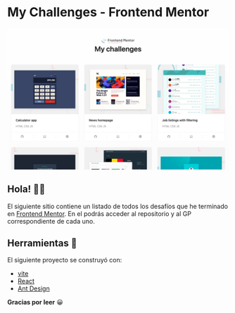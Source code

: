 # My Challenges - Frontend Mentor

![Preview del sitio](./design/preview-page.png)

## Hola! 🖖🏻

El siguiente sitio contiene un listado de todos los desafíos que he terminado en
[Frontend Mentor](https://www.frontendmentor.io). En el podrás acceder al repositorio y al GP correspondiente de cada uno.

## Herramientas 🧰

El siguiente proyecto se construyó con:

- [vite](https://vitejs.dev/)
- [React](https://reactjs.org/)
- [Ant Design](https://ant.design/)

**Gracias por leer** 😀
